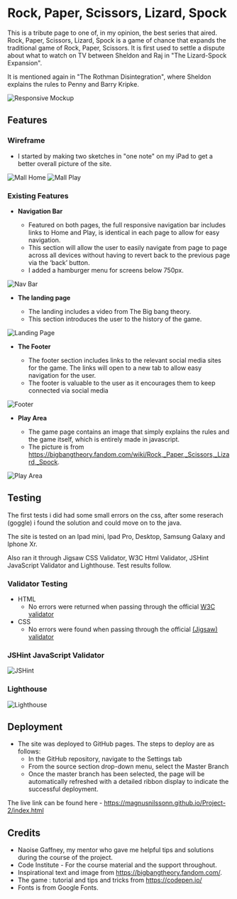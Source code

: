 # Rock, Paper, Scissors, Lizard, Spock

This is a tribute page to one of, in my opinion, the best series that aired.
Rock, Paper, Scissors, Lizard, Spock is a game of chance that expands the traditional game of Rock, Paper, Scissors. It is first used to settle a dispute about what to watch on TV between Sheldon and Raj in "The Lizard-Spock Expansion".

It is mentioned again in "The Rothman Disintegration", where Sheldon explains the rules to Penny and Barry Kripke. 


![Responsive Mockup](https://i.postimg.cc/Hk4VGdtW/mockup.png)

## Features 



### Wireframe

- I started by making two sketches in "one note" on my iPad to get a better overall picture of the site. 



![Mall Home](https://i.postimg.cc/3NTXh7qK/Home.jpg)
![Mall Play](https://i.postimg.cc/fRZrCQTQ/play.jpg)

### Existing Features


- __Navigation Bar__

  - Featured on both pages, the full responsive navigation bar includes links to Home and Play, is identical in each page to allow for easy navigation.
  - This section will allow the user to easily navigate from page to page across all devices without having to revert back to the previous page via the ‘back’ button. 
  - I added a hamburger menu for screens below 750px.

![Nav Bar](https://i.postimg.cc/Nj3LSDSt/navbar.png)

- __The landing page__

  - The landing includes a video from The Big bang theory.
  - This section introduces the user to the history of the game.

![Landing Page](https://i.postimg.cc/yNNBfZYK/video.png)




- __The Footer__ 

  - The footer section includes links to the relevant social media sites for the game. The links will open to a new tab to allow easy navigation for the user. 
  - The footer is valuable to the user as it encourages them to keep connected via social media

![Footer](https://i.postimg.cc/8C79JBz7/footer.png)

- __Play Area__

  - The game page contains an image that simply explains the rules and the game itself, which is entirely made in javascript.
  - The picture is from https://bigbangtheory.fandom.com/wiki/Rock,_Paper,_Scissors,_Lizard,_Spock.

![Play Area](https://i.postimg.cc/9MpdcsHZ/Play-area.png)

## Testing 

The first tests i did had some small errors on the css, after some reserach (goggle) i found the solution and could move on to the java.

The site is tested on an Ipad mini, Ipad Pro, Desktop, Samsung Galaxy and Iphone Xr.

Also ran it through Jigsaw CSS Validator, W3C Html Validator, JSHint JavaScript Validator and Lighthouse.
Test results follow.


### Validator Testing 

- HTML
  - No errors were returned when passing through the official [W3C validator](https://validator.w3.org/nu/?doc=https%3A%2F%2Fmagnusnilssonn.github.io%2FProject-2%2Findex.html)
- CSS
  - No errors were found when passing through the official [(Jigsaw) validator](https://jigsaw.w3.org/css-validator/validator?uri=https%3A%2F%2Fmagnusnilssonn.github.io%2FProject-2%2Findex.html&profile=css3svg&usermedium=all&warning=1&vextwarning=&lang=en)

### JSHint JavaScript Validator

![JSHint](https://i.postimg.cc/pTRFpk2v/JSHint.png)

### Lighthouse

![Lighthouse](https://i.postimg.cc/6QRsbfJD/lighthouse.png)

 

## Deployment



- The site was deployed to GitHub pages. The steps to deploy are as follows: 
  - In the GitHub repository, navigate to the Settings tab 
  - From the source section drop-down menu, select the Master Branch
  - Once the master branch has been selected, the page will be automatically refreshed with a detailed ribbon display to indicate the successful deployment. 

The live link can be found here - https://magnusnilssonn.github.io/Project-2/index.html


## Credits 
- Naoise Gaffney, my mentor who gave me helpful tips and solutions during the course of the project.
- Code Institute - For the course material and the support throughout.
- Inspirational text and image from https://bigbangtheory.fandom.com/.
- The game : tutorial and tips and tricks from https://codepen.io/
- Fonts is from Google Fonts.
